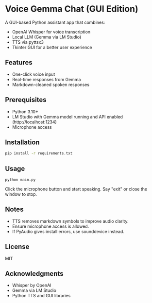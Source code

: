 # Voice Gemma Chat (GUI Edition)

A GUI-based Python assistant app that combines:
- OpenAI Whisper for voice transcription
- Local LLM (Gemma via LM Studio)
- TTS via pyttsx3
- Tkinter GUI for a better user experience

## Features
- One-click voice input
- Real-time responses from Gemma
- Markdown-cleaned spoken responses

## Prerequisites
- Python 3.10+
- LM Studio with Gemma model running and API enabled (http://localhost:1234)
- Microphone access

## Installation
```bash
pip install -r requirements.txt
```

## Usage
```bash
python main.py
```

Click the microphone button and start speaking. Say "exit" or close the window to stop.

## Notes
- TTS removes markdown symbols to improve audio clarity.
- Ensure microphone access is allowed.
- If PyAudio gives install errors, use sounddevice instead.

## License
MIT

## Acknowledgments
- Whisper by OpenAI
- Gemma via LM Studio
- Python TTS and GUI libraries
